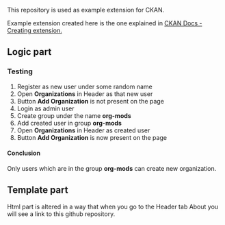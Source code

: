 This repository is used as example extension for CKAN.

Example extension created here is the one explained in [CKAN Docs - Creating extension.](https://docs.ckan.org/en/2.8/extensions/tutorial.html#creating-a-new-extension)

## Logic part

### Testing

1. Register as new user under some random name
2. Open **Organizations** in Header as that new user
3. Button **Add Organization** is not present on the page
4. Login as admin user
5. Create group under the name **org-mods**
6. Add created user in group **org-mods** 
7. Open **Organizations** in Header as created user
8. Button **Add Organization** is now present on the page

#### Conclusion

Only users which are in the group **org-mods** can create new organization.

 
## Template part

Html part is altered in a way that when you go to the Header tab About you will see a link to this github repository.